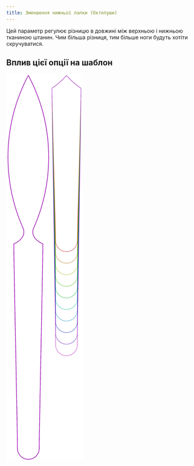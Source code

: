 ```yaml
---
title: Зменшення нижньої лапки (Октопуши)
---
```


Цей параметр регулює різницю в довжині між верхньою і нижньою тканиною штанин.
Чим більша різниця, тим більше ноги будуть хотіти скручуватися.

## Вплив цієї опції на шаблон

![This image shows the effect of this option by superimposing several variants that have a different value for this option](octoplushy_bottomlegreductionplushy_sample.svg "Effect of this option on the pattern")
